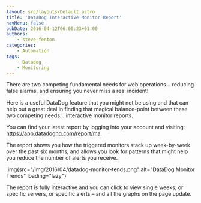 ```yaml
---
layout: src/layouts/Default.astro
title: 'DataDog Interactive Monitor Report'
navMenu: false
pubDate: 2016-04-12T06:00:23+01:00
authors:
    - steve-fenton
categories:
    - Automation
tags:
    - Datadog
    - Monitoring
---
```


There are two competing fundamental needs for web operations… reducing false alarms, and ensuring you never miss a real incident!

Here is a useful DataDog feature that you might not be using and that can help out a great deal in finding that magical balance-point between these two competing needs… interactive monitor reports.

You can find your latest report by logging into your account and visiting: <https://app.datadoghq.com/report/ma>.

The report shows you how the triggered monitors stack up week-by-week over the past six months, and allows you look for patterns that might help you reduce the number of alerts you receive.

:img{src="/img/2016/04/datadog-monitor-tends.png" alt="DataDog Monitor Trends" loading="lazy"}

The report is fully interactive and you can click to view single weeks, or specific servers, or specific alerts – and all the graphs on the page update.